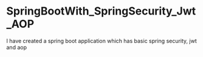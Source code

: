 # SpringBootWith_SpringSecurity_Jwt_AOP
I have created a spring boot application which has basic spring security, jwt and aop
